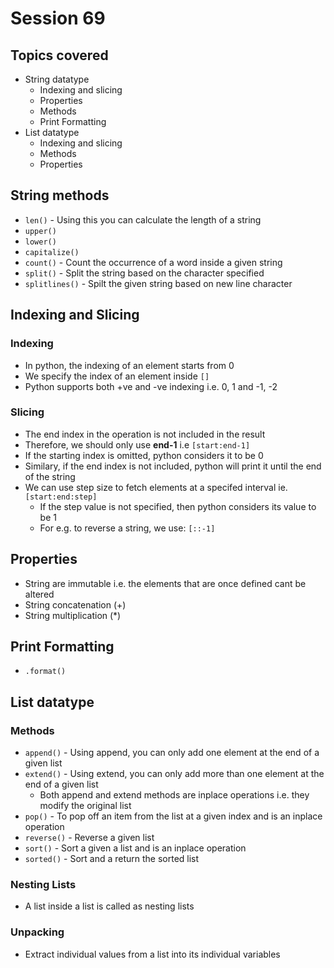 # Session 69

## Topics covered

- String datatype
  - Indexing and slicing
  - Properties
  - Methods
  - Print Formatting
- List datatype
  - Indexing and slicing
  - Methods
  - Properties

## String methods

- `len()` - Using this you can calculate the length of a string
- `upper()`
- `lower()`
- `capitalize()`
- `count()` - Count the occurrence of a word inside a given string
- `split()` - Split the string based on the character specified
- `splitlines()` - Spilt the given string based on new line character

## Indexing and Slicing

### Indexing

- In python, the indexing of an element starts from 0
- We specify the index of an element inside `[]`
- Python supports both +ve and -ve indexing i.e. 0, 1 and -1, -2

### Slicing

- The end index in the operation is not included in the result
- Therefore, we should only use **end-1** i.e `[start:end-1]`
- If the starting index is omitted, python considers it to be 0
- Similary, if the end index is not included, python will print it until the end of the string
- We can use step size to fetch elements at a specifed interval ie. `[start:end:step]`
  - If the step value is not specified, then python considers its value to be 1
  - For e.g. to reverse a string, we use: `[::-1]`

## Properties

- String are immutable i.e. the elements that are once defined cant be altered
- String concatenation (+)
- String multiplication (*)

## Print Formatting

- `.format()`

## List datatype

### Methods

- `append()` - Using append, you can only add one element at the end of a given list
- `extend()` - Using extend, you can only add more than one element at the end of a given list
  - Both append and extend methods are inplace operations i.e. they modify the original list
- `pop()` - To pop off an item from the list at a given index and is an inplace operation
- `reverse()` - Reverse a given list
- `sort()` - Sort a given a list and is an inplace operation
- `sorted()` - Sort and a return the sorted list

### Nesting Lists

- A list inside a list is called as nesting lists

### Unpacking

- Extract individual values from a list into its individual variables

